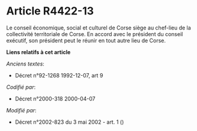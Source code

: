 # Article R4422-13

Le conseil économique, social et culturel de Corse siège au chef-lieu de la collectivité territoriale de Corse. En accord
avec le président du conseil exécutif, son président peut le réunir en tout autre lieu de Corse.

**Liens relatifs à cet article**

_Anciens textes_:

  - Décret n°92-1268 1992-12-07, art 9

_Codifié par_:

  - Décret n°2000-318 2000-04-07

_Modifié par_:

  - Décret n°2002-823 du 3 mai 2002 - art. 1 ()
